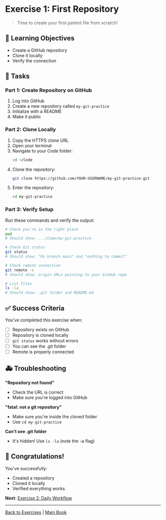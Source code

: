 # Exercise 1: First Repository

> Time to create your first patient file from scratch!

## 🎯 Learning Objectives

- Create a GitHub repository
- Clone it locally
- Verify the connection

## 📝 Tasks

### Part 1: Create Repository on GitHub

1. Log into GitHub
2. Create a new repository called `my-git-practice`
3. Initialize with a README
4. Make it public

### Part 2: Clone Locally

1. Copy the HTTPS clone URL
2. Open your terminal
3. Navigate to your Code folder:
   ```bash
   cd ~/Code
   ```
4. Clone the repository:
   ```bash
   git clone https://github.com/YOUR-USERNAME/my-git-practice.git
   ```
5. Enter the repository:
   ```bash
   cd my-git-practice
   ```

### Part 3: Verify Setup

Run these commands and verify the output:

```bash
# Check you're in the right place
pwd
# Should show: .../Code/my-git-practice

# Check Git status
git status
# Should show: "On branch main" and "nothing to commit"

# Check remote connection
git remote -v
# Should show: origin URLs pointing to your GitHub repo

# List files
ls -la
# Should show: .git folder and README.md
```

## ✅ Success Criteria

You've completed this exercise when:
- [ ] Repository exists on GitHub
- [ ] Repository is cloned locally
- [ ] `git status` works without errors
- [ ] You can see the .git folder
- [ ] Remote is properly connected

## 🚑 Troubleshooting

**"Repository not found"**
- Check the URL is correct
- Make sure you're logged into GitHub

**"fatal: not a git repository"**
- Make sure you're inside the cloned folder
- Use `cd my-git-practice`

**Can't see .git folder**
- It's hidden! Use `ls -la` (note the -a flag)

## 🎉 Congratulations!

You've successfully:
- Created a repository
- Cloned it locally
- Verified everything works

**Next**: [Exercise 2: Daily Workflow](exercise02-daily-workflow.md)

---

[Back to Exercises](README.md) | [Main Book](../README.md)